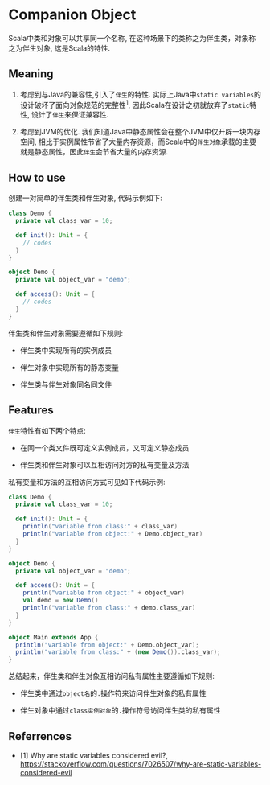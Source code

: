 # Companion Object

Scala中类和对象可以共享同一个名称, 在这种场景下的类称之为伴生类，对象称之为伴生对象, 这是Scala的特性.

## Meaning

1. 考虑到与Java的兼容性,引入了`伴生`的特性. 实际上Java中`static variables`的设计破坏了面向对象规范的完整性<sup>1</sup>, 因此Scala在设计之初就放弃了`static`特性, 设计了`伴生`来保证兼容性.

2. 考虑到JVM的优化. 我们知道Java中静态属性会在整个JVM中仅开辟一块内存空间, 相比于实例属性节省了大量内存资源，而Scala中的`伴生对象`承载的主要就是静态属性，因此`伴生`会节省大量的内存资源.

## How to use

创建一对简单的伴生类和伴生对象, 代码示例如下:

```scala
class Demo {
  private val class_var = 10;

  def init(): Unit = {
    // codes
  }
}

object Demo {
  private val object_var = "demo";

  def access(): Unit = {
    // codes
  }
}
```

伴生类和伴生对象需要遵循如下规则:

- 伴生类中实现所有的实例成员

- 伴生对象中实现所有的静态变量

- 伴生类与伴生对象同名同文件

## Features

`伴生`特性有如下两个特点:

- 在同一个类文件既可定义实例成员，又可定义静态成员

- 伴生类和伴生对象可以互相访问对方的私有变量及方法

私有变量和方法的互相访问方式可见如下代码示例:

```scala
class Demo {
  private val class_var = 10;

  def init(): Unit = {
    println("variable from class:" + class_var)
    println("variable from object:" + Demo.object_var)
  }
}

object Demo {
  private val object_var = "demo";

  def access(): Unit = {
    println("variable from object:" + object_var)
    val demo = new Demo()
    println("variable from class:" + demo.class_var)
  }
}

object Main extends App {
  println("variable from object:" + Demo.object_var);
  println("variable from class:" + (new Demo()).class_var);
}
```

总结起来，伴生类和伴生对象互相访问私有属性主要遵循如下规则:

- 伴生类中通过`object名`的`.`操作符来访问伴生对象的私有属性

- 伴生对象中通过`class实例对象`的`.`操作符号访问伴生类的私有属性

## Referrences

- [1] Why are static variables considered evil?, <https://stackoverflow.com/questions/7026507/why-are-static-variables-considered-evil>
